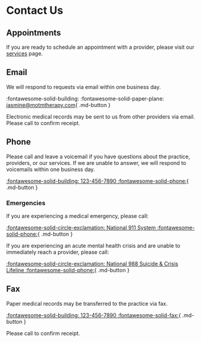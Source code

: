 # Contact Us

## Appointments

If you are ready to schedule an appointment with a provider, please visit our [services](services.md) page.

## Email

We will respond to requests via email within one business day.

:fontawesome-solid-building: :fontawesome-solid-paper-plane: [jasmine@motmtherapy.com](mailto:jasmine@motmtherapy.com){ .md-button }


Electronic medical records may be sent to us from other providers via email. Please call to confirm receipt.

## Phone

Please call and leave a voicemail if you have questions about the practice, providers, or our services.
If we are unable to answer, we will respond to voicemails within one business day.

[:fontawesome-solid-building:  123-456-7890 :fontawesome-solid-phone:](tel:1234567890){ .md-button }

### Emergencies

If you are experiencing a medical emergency, please call:

[:fontawesome-solid-circle-exclamation: National 911 System :fontawesome-solid-phone:](tel:911){ .md-button }

If you are experiencing an acute mental health crisis and are unable to immediately reach a provider,
please call:

[:fontawesome-solid-circle-exclamation: National 988 Suicide & Crisis Lifeline :fontawesome-solid-phone:](tel:988){ .md-button }

## Fax

Paper medical records may be transferred to the practice via fax.

[:fontawesome-solid-building: 123-456-7890 :fontawesome-solid-fax:](tel:1234567890){ .md-button }

Please call to confirm receipt.
